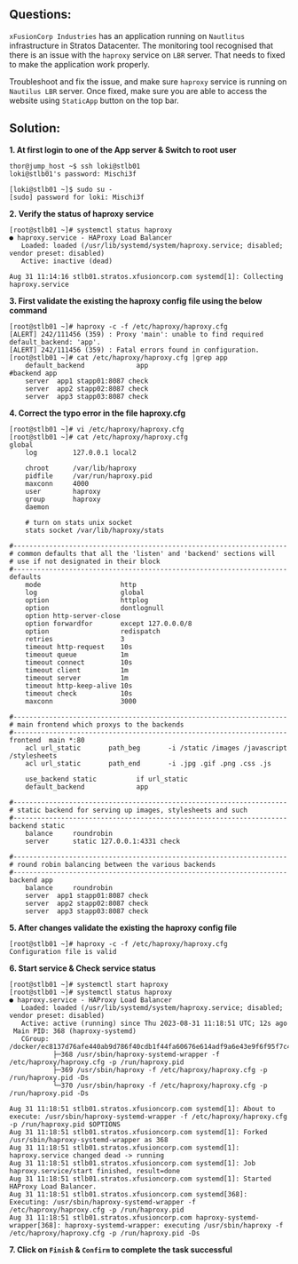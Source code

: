 

## Questions:

`xFusionCorp Industries` has an application running on `Nautlitus` infrastructure in Stratos Datacenter. The monitoring tool recognised that there is an issue with the `haproxy` service on `LBR` server. That needs to fixed to make the application work properly.

Troubleshoot and fix the issue, and make sure `haproxy` service is running on `Nautilus LBR` server. Once fixed, make sure you are able to access the website using `StaticApp` button on the top bar.


## Solution:

**1. At first login to one of the App server  &  Switch to  root user**

```
thor@jump_host ~$ ssh loki@stlb01
loki@stlb01's password: Mischi3f

[loki@stlb01 ~]$ sudo su -
[sudo] password for loki: Mischi3f
```

**2.  Verify the status of haproxy service**

```
[root@stlb01 ~]# systemctl status haproxy
● haproxy.service - HAProxy Load Balancer
   Loaded: loaded (/usr/lib/systemd/system/haproxy.service; disabled; vendor preset: disabled)
   Active: inactive (dead)

Aug 31 11:14:16 stlb01.stratos.xfusioncorp.com systemd[1]: Collecting haproxy.service
```

**3. First validate the existing the haproxy config file using the below command**   

```
[root@stlb01 ~]# haproxy -c -f /etc/haproxy/haproxy.cfg
[ALERT] 242/111456 (359) : Proxy 'main': unable to find required default_backend: 'app'.
[ALERT] 242/111456 (359) : Fatal errors found in configuration.
[root@stlb01 ~]# cat /etc/haproxy/haproxy.cfg |grep app
    default_backend             app
#backend app
    server  app1 stapp01:8087 check
    server  app2 stapp02:8087 check
    server  app3 stapp03:8087 check
```

**4. Correct the typo error in the file haproxy.cfg** 

```
[root@stlb01 ~]# vi /etc/haproxy/haproxy.cfg
[root@stlb01 ~]# cat /etc/haproxy/haproxy.cfg
global
    log         127.0.0.1 local2

    chroot      /var/lib/haproxy
    pidfile     /var/run/haproxy.pid
    maxconn     4000
    user        haproxy
    group       haproxy
    daemon

    # turn on stats unix socket
    stats socket /var/lib/haproxy/stats

#---------------------------------------------------------------------
# common defaults that all the 'listen' and 'backend' sections will
# use if not designated in their block
#---------------------------------------------------------------------
defaults
    mode                    http
    log                     global
    option                  httplog
    option                  dontlognull
    option http-server-close
    option forwardfor       except 127.0.0.0/8
    option                  redispatch
    retries                 3
    timeout http-request    10s
    timeout queue           1m
    timeout connect         10s
    timeout client          1m
    timeout server          1m
    timeout http-keep-alive 10s
    timeout check           10s
    maxconn                 3000

#---------------------------------------------------------------------
# main frontend which proxys to the backends
#---------------------------------------------------------------------
frontend  main *:80
    acl url_static       path_beg       -i /static /images /javascript /stylesheets
    acl url_static       path_end       -i .jpg .gif .png .css .js

    use_backend static          if url_static
    default_backend             app

#---------------------------------------------------------------------
# static backend for serving up images, stylesheets and such
#---------------------------------------------------------------------
backend static
    balance     roundrobin
    server      static 127.0.0.1:4331 check

#---------------------------------------------------------------------
# round robin balancing between the various backends
#---------------------------------------------------------------------
backend app
    balance     roundrobin
    server  app1 stapp01:8087 check
    server  app2 stapp02:8087 check
    server  app3 stapp03:8087 check
```

**5. After changes  validate the existing the haproxy config file**

```
[root@stlb01 ~]# haproxy -c -f /etc/haproxy/haproxy.cfg
Configuration file is valid
```

**6. Start service &   Check service status**

```
[root@stlb01 ~]# systemctl start haproxy
[root@stlb01 ~]# systemctl status haproxy
● haproxy.service - HAProxy Load Balancer
   Loaded: loaded (/usr/lib/systemd/system/haproxy.service; disabled; vendor preset: disabled)
   Active: active (running) since Thu 2023-08-31 11:18:51 UTC; 12s ago
 Main PID: 368 (haproxy-systemd)
   CGroup: /docker/ec8137d76afe440ab9d786f40cdb1f44fa60676e614adf9a6e43e9f6f95f7c46/system.slice/haproxy.service
           ├─368 /usr/sbin/haproxy-systemd-wrapper -f /etc/haproxy/haproxy.cfg -p /run/haproxy.pid
           ├─369 /usr/sbin/haproxy -f /etc/haproxy/haproxy.cfg -p /run/haproxy.pid -Ds
           └─370 /usr/sbin/haproxy -f /etc/haproxy/haproxy.cfg -p /run/haproxy.pid -Ds

Aug 31 11:18:51 stlb01.stratos.xfusioncorp.com systemd[1]: About to execute: /usr/sbin/haproxy-systemd-wrapper -f /etc/haproxy/haproxy.cfg -p /run/haproxy.pid $OPTIONS
Aug 31 11:18:51 stlb01.stratos.xfusioncorp.com systemd[1]: Forked /usr/sbin/haproxy-systemd-wrapper as 368
Aug 31 11:18:51 stlb01.stratos.xfusioncorp.com systemd[1]: haproxy.service changed dead -> running
Aug 31 11:18:51 stlb01.stratos.xfusioncorp.com systemd[1]: Job haproxy.service/start finished, result=done
Aug 31 11:18:51 stlb01.stratos.xfusioncorp.com systemd[1]: Started HAProxy Load Balancer.
Aug 31 11:18:51 stlb01.stratos.xfusioncorp.com systemd[368]: Executing: /usr/sbin/haproxy-systemd-wrapper -f /etc/haproxy/haproxy.cfg -p /run/haproxy.pid
Aug 31 11:18:51 stlb01.stratos.xfusioncorp.com haproxy-systemd-wrapper[368]: haproxy-systemd-wrapper: executing /usr/sbin/haproxy -f /etc/haproxy/haproxy.cfg -p /run/haproxy.pid -Ds
```

**7. Click on `Finish` & `Confirm` to complete the task successful**



